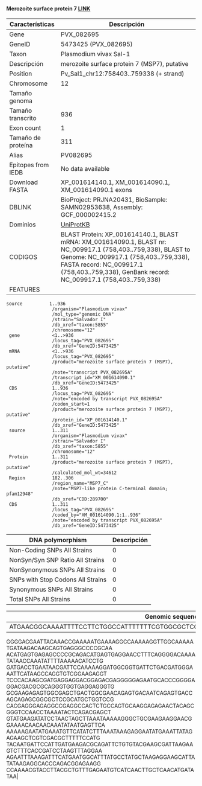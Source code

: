 #### Merozoite surface protein 7 [LINK]() 

| **Características** | **Descripción** |
| ------ | ----------- |
| Gene|	PVX_082695 |
|GeneID|5473425 (PVX_082695) 	|
| Taxon | Plasmodium vivax Sal-1 |
| Descripción |  merozoite surface protein 7 (MSP7), putative|
| Position |Pv_Sal1_chr12:758403..759338 (+ strand) |
| Chromosome  | 12 |
| Tamaño genoma|  |
| Tamaño transcrito |936  |
| Exon count | 1 |
| Tamaño de proteína |	311|
| Alias| PV082695 |
| Epitopes from IEDB | No data available |
| Download FASTA |XP_001614140.1, XM_001614090.1, XM_001614090.1 exons|
|DBLINK|   BioProject: PRJNA20431, BioSample: SAMN02953638,  Assembly: GCF_000002415.2 |
|Dominios| [UniProtKB]() |
|CODIGOS|BLAST Protein: 	XP_001614140.1, BLAST mRNA: 	XM_001614090.1, BLAST nr: 	NC_009917.1 (758,403..759,338), BLAST to Genome: 	NC_009917.1 (758,403..759,338), FASTA record: 	NC_009917.1 (758,403..759,338), GenBank record: 	NC_009917.1 (758,403..759,338)|
|FEATURES|    
    source          1..936
                     /organism="Plasmodium vivax"
                     /mol_type="genomic DNA"
                     /strain="Salvador I"
                     /db_xref="taxon:5855"
                     /chromosome="12"
     gene            <1..>936
                     /locus_tag="PVX_082695"
                     /db_xref="GeneID:5473425"
     mRNA            <1..>936
                     /locus_tag="PVX_082695"
                     /product="merozoite surface protein 7 (MSP7), putative"
                     /note="transcript PVX_082695A"
                     /transcript_id="XM_001614090.1"
                     /db_xref="GeneID:5473425"
     CDS             1..936
                     /locus_tag="PVX_082695"
                     /note="encoded by transcript PVX_082695A"
                     /codon_start=1
                     /product="merozoite surface protein 7 (MSP7), putative"
                     /protein_id="XP_001614140.1"
                     /db_xref="GeneID:5473425"     
     source          1..311
                     /organism="Plasmodium vivax"
                     /strain="Salvador I"
                     /db_xref="taxon:5855"
                     /chromosome="12"
     Protein         1..311
                     /product="merozoite surface protein 7 (MSP7), putative"
                     /calculated_mol_wt=34612
     Region          182..306
                     /region_name="MSP7_C"
                     /note="MSP7-like protein C-terminal domain; pfam12948"
                     /db_xref="CDD:289700"
     CDS             1..311
                     /locus_tag="PVX_082695"
                     /coded_by="XM_001614090.1:1..936"
                     /note="encoded by transcript PVX_082695A"
                     /db_xref="GeneID:5473425"  
   


| DNA polymorphism  | Descripción |
| ------ | ----------- |
| Non-Coding SNPs All Strains | 0 |
| NonSyn/Syn SNP Ratio All Strains  | 0 |
| NonSynonymous SNPs All Strains  | 0 |
| SNPs with Stop Codons All Strains  | 0 |
| Synonymous SNPs All Strains  | 0 |
| Total SNPs All Strains | 0|


| Genomic sequence|
| ------ |
| ATGAACGGCAAAATTTTCCTTCTGGCCATTTTTTTCGTGGCGCTCCACGCCGTGGCATCGCACGGTAGAACTTTTATTAC
GGGGACGAATTACAAACCGAAAAATGAAAAGGCCAAAAAGGTTGGCAAAAATGATAAGACAAGCAGTGAGGGCCCCGCAA
ACATGAGTGAGAGCCCCGCAGACATGAGTGAGGAACCTTTCAGGGGACAAAATATAACCAAATATTTTAAAAACATCCTG
GATGACCTGAATAACGATTCCAAAAAGGATGGCGGTGATTCTGACGATGGGAAATTCATAAGCCAGGTGTCGGAAGAGGT
TCCCACAAGCGATGAGGAGGACGGAGACGAGGGGGAGAATGCACCCGGGGAGGACGACGCGCAGGGTGGTGAGGAGGGTG
GCGAAGAGAGTGGCGAGCTGACTGGCGAACAGAGTGACAATCAGAGTGACCAGCAGAGCGGCGCTCCGCATGCTGGTCCG
CACGAGGGAGAGGCCGAGGCCACTCTGCCAGTGCAAGGAGAGAACTACAGCGGGTCCAACCTAAAATACTCAGACGAGCT
GTATGAAGATATCCTAACTAGCTTAAATAAAAAGGGCTGCGAAGAAGGAACGGAAAACAACAACAAATATAATGAGTTCA
AAAAAGAATATGAAATGTTCATATCTTTAAATAAAGAGGAATATGAAATTATAGAGAAGCTCGTCGACGCTTTTTCCATG
TACAATGATTCCATTGATGAAGACGCAGATTCTGTGTACGAAGCGATTAAGAAGTCTTTCACCGATCCTAAGTTTAGGAA
AGAATTTAAAGATTTCATGAATGGCATTTATGCCTATGCTAAGAGGAAGCATTATATAAGAGGCACCCAGACGGAGAAGG
CCAAAACGTACCTTACGCTGTTTGAGAATGTCATCAACTTGCTCAACATGATATAA|
